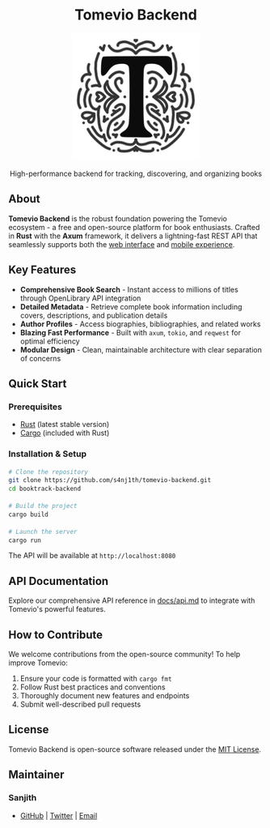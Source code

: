<div align="center">
  <h1>Tomevio Backend</h1>
  <picture>
    <source media="(prefers-color-scheme: dark)" srcset="assets/tomevioDark.svg">
    <source media="(prefers-color-scheme: light)" srcset="assets/tomevioLight.svg">
    <img alt="Tomevio Backend: The Rust-powered engine for your literary journey"
         src="assets/tomevioLight.svg"
         width="50%">
  </picture>
  <p>High-performance backend for tracking, discovering, and organizing books</p>
</div>

## About

**Tomevio Backend** is the robust foundation powering the Tomevio ecosystem - a free and open-source platform for book enthusiasts. Crafted in **Rust** with the **Axum** framework, it delivers a lightning-fast REST API that seamlessly supports both the [web interface](https://github.com/s4nj1th/tomevio-website) and [mobile experience](https://github.com/s4nj1th/tomevio-mobile-app).

## Key Features

- **Comprehensive Book Search** - Instant access to millions of titles through OpenLibrary API integration
- **Detailed Metadata** - Retrieve complete book information including covers, descriptions, and publication details
- **Author Profiles** - Access biographies, bibliographies, and related works
- **Blazing Fast Performance** - Built with `axum`, `tokio`, and `reqwest` for optimal efficiency
- **Modular Design** - Clean, maintainable architecture with clear separation of concerns

## Quick Start

### Prerequisites
- [Rust](https://www.rust-lang.org/tools/install) (latest stable version)
- [Cargo](https://doc.rust-lang.org/cargo/) (included with Rust)

### Installation & Setup
```bash
# Clone the repository
git clone https://github.com/s4nj1th/tomevio-backend.git
cd booktrack-backend

# Build the project
cargo build

# Launch the server
cargo run
```
The API will be available at `http://localhost:8080`

## API Documentation
Explore our comprehensive API reference in [docs/api.md](docs/api.md) to integrate with Tomevio's powerful features.

## How to Contribute
We welcome contributions from the open-source community! To help improve Tomevio:

1. Ensure your code is formatted with `cargo fmt`
2. Follow Rust best practices and conventions
3. Thoroughly document new features and endpoints
4. Submit well-described pull requests

## License
Tomevio Backend is open-source software released under the [MIT License](LICENSE).

## Maintainer
### Sanjith
- [GitHub](https://github.com/s4nj1th) | [Twitter](https://x.com/s4nj1th) | [Email](mailto:sanjith.develops@gmail.com)
